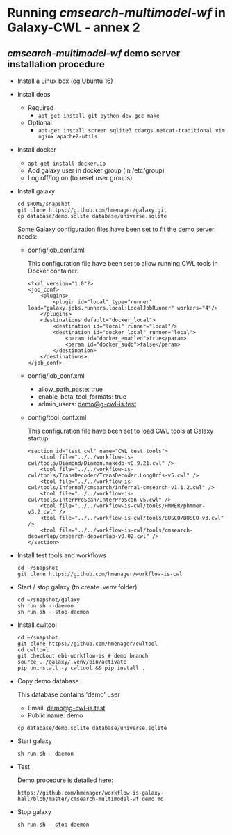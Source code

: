 # Running *cmsearch-multimodel-wf* in Galaxy-CWL - annex&nbsp;2

## *cmsearch-multimodel-wf* demo server installation procedure

* Install a Linux box (eg Ubuntu 16)

* Install deps

    * Required
        * ```apt-get install git python-dev gcc make```
    * Optional
        * ```apt-get install screen sqlite3 cdargs netcat-traditional vim nginx apache2-utils```

* Install docker

    * ```apt-get install docker.io```
    * Add galaxy user in docker group (in /etc/group)
    * Log off/log on (to reset user groups)

* Install galaxy

      cd $HOME/snapshot
      git clone https://github.com/hmenager/galaxy.git
      cp database/demo.sqlite database/universe.sqlite

  Some Galaxy configuration files have been set to fit the demo server needs:

    * config/job_conf.xml

      This configuration file have been set to allow running CWL tools in Docker container.

          <?xml version="1.0"?>
          <job_conf>
              <plugins>
                  <plugin id="local" type="runner" load="galaxy.jobs.runners.local:LocalJobRunner" workers="4"/>
              </plugins>
              <destinations default="docker_local">
                  <destination id="local" runner="local"/>
                  <destination id="docker_local" runner="local">
                      <param id="docker_enabled">true</param>
                      <param id="docker_sudo">false</param>
                  </destination>
              </destinations>
          </job_conf>

    * config/job_conf.xml

        * allow_path_paste: true
        * enable_beta_tool_formats: true
        * admin_users: demo@g-cwl-is.test

    * config/tool_conf.xml

      This configuration file have been set to load CWL tools at Galaxy startup.

          <section id="test_cwl" name="CWL test tools">
              <tool file="../../workflow-is-cwl/tools/Diamond/Diamon.makedb-v0.9.21.cwl" />
              <tool file="../../workflow-is-cwl/tools/TransDecoder/TransDecoder.LongOrfs-v5.cwl" />
              <tool file="../../workflow-is-cwl/tools/Infernal/cmsearch/infernal-cmsearch-v1.1.2.cwl" />
              <tool file="../../workflow-is-cwl/tools/InterProScan/InterProScan-v5.cwl" />
              <tool file="../../workflow-is-cwl/tools/HMMER/phmmer-v3.2.cwl" />
              <tool file="../../workflow-is-cwl/tools/BUSCO/BUSCO-v3.cwl" />
              <tool file="../../workflow-is-cwl/tools/cmsearch-deoverlap/cmsearch-deoverlap-v0.02.cwl" />
          </section>

* Install test tools and workflows

      cd ~/snapshot
      git clone https://github.com/hmenager/workflow-is-cwl

* Start / stop galaxy (to create .venv folder)

      cd ~/snapshot/galaxy
      sh run.sh --daemon
      sh run.sh --stop-daemon

* Install cwltool

      cd ~/snapshot
      git clone https://github.com/hmenager/cwltool
      cd cwltool
      git checkout ebi-workflow-is # demo branch
      source ../galaxy/.venv/bin/activate
      pip uninstall -y cwltool && pip install .

* Copy demo database

  This database contains 'demo' user

    * Email: demo@g-cwl-is.test
    * Public name: demo

   ```cp database/demo.sqlite database/universe.sqlite```

* Start galaxy

      sh run.sh --daemon

* Test

  Demo procedure is detailed here:

      https://github.com/hmenager/workflow-is-galaxy-hall/blob/master/cmsearch-multimodel-wf_demo.md

* Stop galaxy

      sh run.sh --stop-daemon
